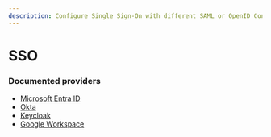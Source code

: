 ```yaml
---
description: Configure Single Sign-On with different SAML or OpenID Connect providers
---
```


# SSO

### Documented providers

* [Microsoft Entra ID](identity-providers/microsoft-entra-id.md)
* [Okta](identity-providers/okta.md)
* [Keycloak](identity-providers/keycloak.md)
* [Google Workspace](identity-providers/google-workplace.md)

